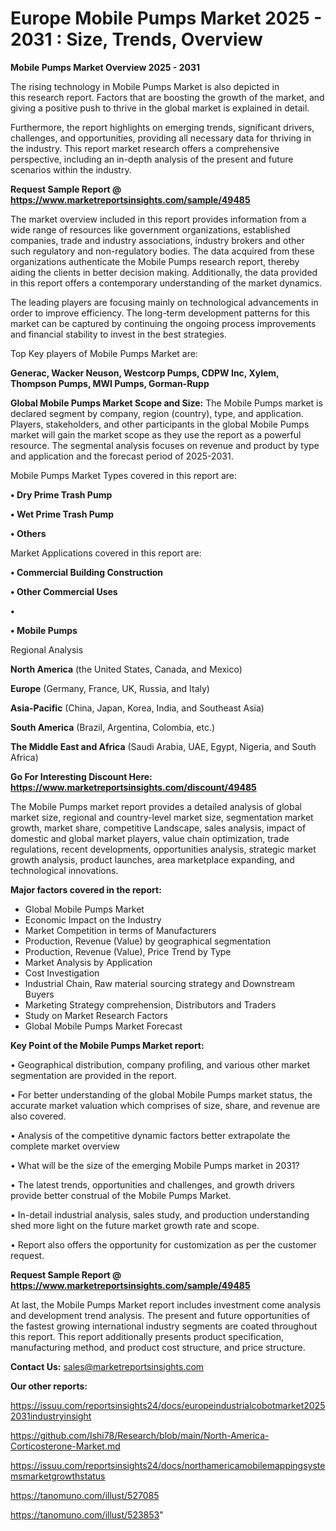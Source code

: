 # Europe Mobile Pumps Market 2025 - 2031 : Size, Trends, Overview

<Strong> Mobile Pumps Market Overview 2025 - 2031</strong>

The rising technology in Mobile Pumps Market is also depicted in this research report. Factors that are boosting the growth of the market, and giving a positive push to thrive in the global market is explained in detail.

Furthermore, the report highlights on emerging trends, significant drivers, challenges, and opportunities, providing all necessary data for thriving in the industry. This report market research offers a comprehensive perspective, including an in-depth analysis of the present and future scenarios within the industry.

<strong>Request Sample Report @ <a href=https://www.marketreportsinsights.com/sample/49485>https://www.marketreportsinsights.com/sample/49485</a></strong>

The market overview included in this report provides information from a wide range of resources like government organizations, established companies, trade and industry associations, industry brokers and other such regulatory and non-regulatory bodies. The data acquired from these organizations authenticate the Mobile Pumps research report, thereby aiding the clients in better decision making. Additionally, the data provided in this report offers a contemporary understanding of the market dynamics.

The leading players are focusing mainly on technological advancements in order to improve efficiency. The long-term development patterns for this market can be captured by continuing the ongoing process improvements and financial stability to invest in the best strategies.

Top Key players of Mobile Pumps Market are:

<strong>Generac, Wacker Neuson, Westcorp Pumps, CDPW Inc, Xylem, Thompson Pumps, MWI Pumps, Gorman-Rupp</strong>

<strong><b>Global Mobile Pumps Market Scope and Size:</b></strong>
The Mobile Pumps market is declared segment by company, region (country), type, and application. Players, stakeholders, and other participants in the global Mobile Pumps market will gain the market scope as they use the report as a powerful resource. The segmental analysis focuses on revenue and product by type and application and the forecast period of 2025-2031.

Mobile Pumps Market Types covered in this report are:

<strong>•  Dry Prime Trash Pump

•  Wet Prime Trash Pump

•  Others</strong>

Market Applications covered in this report are:

<strong>•  Commercial Building Construction

•  Other Commercial Uses

•  

•  Mobile Pumps</strong> 

Regional Analysis

<strong>North America</strong> (the United States, Canada, and Mexico)

<strong>Europe</strong> (Germany, France, UK, Russia, and Italy)

<strong>Asia-Pacific</strong> (China, Japan, Korea, India, and Southeast Asia)

<strong>South America</strong> (Brazil, Argentina, Colombia, etc.)

<strong>The Middle East and Africa</strong> (Saudi Arabia, UAE, Egypt, Nigeria, and South Africa)

<strong>Go For Interesting Discount Here: <a href=https://www.marketreportsinsights.com/discount/49485>https://www.marketreportsinsights.com/discount/49485</a></strong>

The Mobile Pumps market report provides a detailed analysis of global market size, regional and country-level market size, segmentation market growth, market share, competitive Landscape, sales analysis, impact of domestic and global market players, value chain optimization, trade regulations, recent developments, opportunities analysis, strategic market growth analysis, product launches, area marketplace expanding, and technological innovations.

<strong><b>Major factors covered in the report:</b></strong>
<ul>
  <li>Global Mobile Pumps Market </li>
  <li>Economic Impact on the Industry</li>
  <li>Market Competition in terms of Manufacturers</li>
  <li>Production, Revenue (Value) by geographical segmentation</li>
  <li>Production, Revenue (Value), Price Trend by Type</li>
  <li>Market Analysis by Application</li>
  <li>Cost Investigation</li>
  <li>Industrial Chain, Raw material sourcing strategy and Downstream Buyers</li>
  <li>Marketing Strategy comprehension, Distributors and Traders</li>
  <li>Study on Market Research Factors</li>
  <li>Global Mobile Pumps Market Forecast</li>
</ul>

<strong><b>Key Point of the Mobile Pumps Market report:</b></strong>

• Geographical distribution, company profiling, and various other market segmentation are provided in the report.

• For better understanding of the global Mobile Pumps market status, the accurate market valuation which comprises of size, share, and revenue are also covered.

• Analysis of the competitive dynamic factors better extrapolate the complete market overview

• What will be the size of the emerging Mobile Pumps market in 2031?

• The latest trends, opportunities and challenges, and growth drivers provide better construal of the Mobile Pumps Market.

• In-detail industrial analysis, sales study, and production understanding shed more light on the future market growth rate and scope.

• Report also offers the opportunity for customization as per the customer request.

<strong>Request Sample Report @ <a href=https://www.marketreportsinsights.com/sample/49485>https://www.marketreportsinsights.com/sample/49485</a></strong>

At last, the Mobile Pumps Market report includes investment come analysis and development trend analysis. The present and future opportunities of the fastest growing international industry segments are coated throughout this report. This report additionally presents product specification, manufacturing method, and product cost structure, and price structure.

<strong>Contact Us:</strong>
sales@marketreportsinsights.com

<strong>Our other reports:</strong>

<a href=https://issuu.com/reportsinsights24/docs/europeindustrialcobotmarket20252031industryinsight>https://issuu.com/reportsinsights24/docs/europeindustrialcobotmarket20252031industryinsight</a>

<a href=https://github.com/Ishi78/Research/blob/main/North-America-Corticosterone-Market.md>https://github.com/Ishi78/Research/blob/main/North-America-Corticosterone-Market.md</a>

<a href=https://issuu.com/reportsinsights24/docs/northamericamobilemappingsystemsmarketgrowthstatus>https://issuu.com/reportsinsights24/docs/northamericamobilemappingsystemsmarketgrowthstatus</a>

<a href=https://tanomuno.com/illust/527085>https://tanomuno.com/illust/527085</a>

<a href=https://tanomuno.com/illust/523853>https://tanomuno.com/illust/523853</a>"
